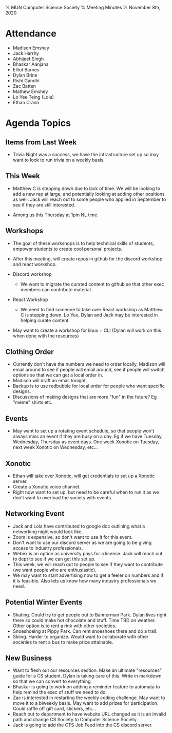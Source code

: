 % MUN Computer Science Society
% Meeting Minutes
% November 8th, 2020

# Attendance

* Madison Emshey
* Jack Harrhy
* Abhijeet Singh
* Bhaskar Aanjana
* Elliot Barnes
* Dylan Brine
* Rishi Gandhi
* Zac Batten
* Mathew Emshey
* Lo Yee Teing (Lola)
* Ethan Crann

# Agenda Topics


## Items from Last Week
- Trivia Night was a success, we have the infrastructure set up so may want to look to run trivia on a weekly basis.
    
## This Week

- Matthew C is stepping down due to lack of time. We will be looking to add a new rep at large, and potentially looking at adding other positions as well. Jack will reach out to some people who applied in September to see if they are still interested. 

- Among us this Thursday at 1pm NL time. 

## Workshops
- The goal of these workshops is to help technical skills of students, empower students to create cool personal projects.
- After this meeting, will create repos in github for the discord workshop and react workshop.

- Discord workshop
    - We want to migrate the curated content to github so that other exec members can contribute material.
- React Workshop 
    - We need to find someone to take over React workshop as Matthew C is stepping down. Lo Yee, Dylan and Jack may be interested in helping curate content.
- May want to create a workshop for linux + CLI (Dylan will work on this when done with the resources)

## Clothing Order
- Currently don't have the numbers we need to order locally, Madison will email around to see if people will email around, see if people will switch options so that we can get a local order in.
- Madison will draft an email tonight.
- Backup is to use redbubble for local order for people who want specific designs.
- Discussions of making designs that are more "fun" in the future? Eg "meme" shirts etc. 

## Events
- May want to set up a rotating event schedule, so that people won't always miss an event if they are busy on a day. Eg if we have Tuesday, Wednesday, Thursday as event days. One week Xonotic on Tuesday, next week Xonotic on Wednesday, etc...

## Xonotic
- Ethan will take over Xonotic, will get credentials to set up a Xonotic server.
- Create a Xonotic voice channel.
- Right now want to set up, but need to be careful when to run it as we don't want to overload the society with events.

## Networking Event
- Jack and Lola have contributed to google doc outlining what a networking night would look like.
- Zoom is expensive, so don't want to use it for this event. 
- Don't want to use our discord server as we are going to be giving access to industry professionals. 
- Webex is an option as university pays for a license. Jack will reach out to dept to see if we can get this set up. 
- This week, we will reach out to people to see if they want to contribute (we want people who are enthusiastic).
- We may want to start advertising now to get a feeler on numbers and if it is feasible. Also lets us know how many industry professionals we need. 

## Potential Winter Events
- Skating. Could try to get people out to Bannerman Park. Dylan lives right there so could make hot chocolate and stuff. Time TBD on weather. Other option is to rent a rink with other societies. 
- Snoeshoeing at Pippy Park. Can rent snoeshoes there and do a trail.
- Skiing. Harder to organize. Would want to collaborate with other societies to rent a bus to make price attainable. 

## New Business
- Want to flesh out our resources section. Make an ultimate "resources" guide for a CS student. Dylan is taking care of this. Write in markdown so that we can convert to everything. 
- Bhaskar is going to work on adding a reminder feature to automata to help remind the exec of stuff we need to do. 
- Zac is interested in restarting the weekly coding challenge. May want to move it to a biweekly basis. May want to add prizes for participation. Could raffle off gift card, stickers, etc...
- Reach out to department to have website URL changed as it is an invalid path and change CS Society to Computer Science Society. 
- Jack is going to add the CTS Job Feed into the CS discord server. 
